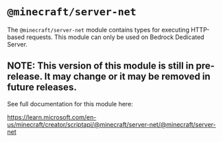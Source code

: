 # `@minecraft/server-net`

The `@minecraft/server-net` module contains types for executing HTTP-based requests. This module can only be used on Bedrock Dedicated Server.

## **NOTE: This version of this module is still in pre-release.  It may change or it may be removed in future releases.**

See full documentation for this module here:

https://learn.microsoft.com/en-us/minecraft/creator/scriptapi/@minecraft/server-net/@minecraft/server-net